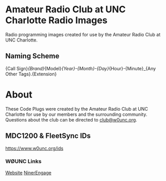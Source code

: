 # Amateur Radio Club at UNC Charlotte Radio Images
Radio programming images created for use by the Amateur Radio Club at UNC Charlotte.

## Naming Scheme
{Call Sign}_{Brand}_{Model}_{Year}-{Month}-{Day}_{Hour}-{Minute}_{Any Other Tags}.{Extension}

# About
These Code Plugs were created by the Amateur Radio Club at UNC Charlotte for use by our members and the surrounding community.
Questions about the club can be directed to club@w0unc.org.

## MDC1200 & FleetSync IDs
https://www.w0unc.org/ids

### WØUNC Links
[Website](https://www.w0unc.org)
[NinerEngage](https://ninerengage.uncc.edu/organization/amateur-radio-club)